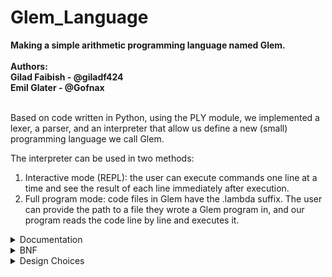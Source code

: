 # Glem_Language
**Making a simple arithmetic programming language named Glem.<br/><br/>**
**Authors:<br/>**
**Gilad Faibish - @giladf424<br/>**
**Emil Glater - @Gofnax<br/>**
<br/>

Based on code written in Python, using the PLY module, we implemented 
a lexer, a parser, and an interpreter that allow us define a new 
(small) programming language we call Glem.<br>

The interpreter can be used in two methods:
1. Interactive mode (REPL): the user can execute commands one line 
at a time and see the result of each line immediately after execution.
2. Full program mode: code files in Glem have the .lambda suffix. The 
user can provide the path to a file they wrote a Glem program in, and 
our program reads the code line by line and executes it.<br>

<details>
<summary> Documentation </summary>
<br>

***Data Types:***<br>
In Glem we support the usage of integers and boolean values, 
where all the values are immutable, and there are no variable assignments.<br>
<br>
With this, you can use basic arithmetic operations:
* Addition (+)
* Subtraction (-)
* Multiplication (*)
* Division (integer division) (/)
* Modulo (%)
  
and boolean and comparison operations:
* AND (&&)
* OR (||)
* NOT (!)
* Equality to (==)
* Not queal to (!=)
* Greater than (>)
* Less than (<)
* Greater than or equal to (>=)
* Less than or equal to (<=)
<br>

***Basic Usage:***<br>
The basic way to make use of Glem is to write one-line expressions, 
for which the interpreter will print the result. In addition, you can 
write an expression inside an expression, as shown below. At the end 
of each line, there has to be a ```;``` for the language to recognize 
the expression written as a statement it can execute.<br>
For example:
```
>>> 3 + 5;
8
>>> 12 >= 4;
true
>>> 4 * (5 + 2);
28
```
<br>

***Comments:***<br>
Glem allows you to add comments to your code to elevate its readability just like 
many other languages. To insert a comment in the code you simply need to wrap it 
with ```#```'s.<br>
For example:
```
...
3 + 5;  # Example code #
addThree(13);  # Works like addOne but increase value by 3 #
5 * 2 # You can even put a comment in the middle of a statement # + true;
...
```
<br>

***Functions:***<br>
In Glem, you can define functions using the keyword ```mey``` and call them 
anywhere in the code from the point of their definition onwards. 
As Glem doesn't support variable assignment, writing a function that 
executes multiple statement won't affect that function's returned value, 
and only the result of the last statement will be returned.<br>

The format of a function definition is:
```
mey {function_name, (arg1, arg2, ...)}
{statement; statement; ...; statement;};
```

For example, let's look at the definition of the function ```addOne``` that 
receives an integer and returns its value increased by 1:
```
>>> mey {addOne, (n)} {n + 1;};
addOne defined.
```

The format of calling a function is:
```
function_name(arg1, arg2, arg3, ...);
```

Continuing with our example, assuming we defined ```addOne``` earlier in our 
code, to call it we simply need to write its name, followed by brackets with 
values that correspond to its expected values in them:
```
>>> addOne(3);
4
```
<br>

***Lambda Functions:***<br>
In addition to regular functions, Glem supports the usage of anonymous 
functions (lambda function/expressions). These allow you to write code with a higher 
level of complexity than a regular statement, but without the need to define 
a function beforehand. For Glem to recognize a lamda function, it has to be defined 
using the ```lambda``` keyword.<br>

The format of a lambda function, as recognized by Glem is:
```
Lambda param.(expression)
```
Where ```param``` can be switched with any other identifier for the parameter 
the lambda function expects to receive, and any expression can be written inside 
the brackets.<br>
<br>

***Calling Functions from other Functions:***<br>
In case you want to maintain code readability or avoid duplicating code, Glem allows 
you to use a function (or several functions) as an expression executed within 
another function. With that, you can also define recursive functions.<br>

For example, here's a function call inside another function definition:
```
mey {addOne, (n)} {n + 1;};
mey {addTwo, (n)} {addOne(n) + 1;};
```
First, we have to define the innermost function, the last one to be actually 
called, but the first one to be executed fully. After that, we can call it from 
another function. Thanks to Glem's parsing rules, there is an inherent 'call stack' 
that is responsible for executing each expression in its appropriate scope.<br>
<br>

***Recursion:***<br>
As for recursive functions, defining them can be a bit more challenging. Because 
Glem doesn't support if-statements, you have to utilize boolean operations to define 
your stop condition (base case).<br>

For example, here we define a recursive function that calculates the factorial of 
a given number:
```
mey {factorial, (n)} {(n == 0) || (n * factorial(n - 1));};
```
For this function to be able to stop when it receives ```n = 0```, we had to define that in 
case of the OR operation, if the left expression (which is evaluated first) is ```True```, 
then the right expression won't be evaluated, and the statement returns ```True```. This way, 
when we get to ```n = 0```, the functions returns ```True``` to its caller, where ```n = 1```, 
and doesn't continue to try and evaluate the second expression with negative values. When we 
calculate ```1 * True```, it convert the value ```True``` to ```1``` so we get the result 
```1 * True = 1 * 1 = 1```. From this point on, only integers get returned by the fucntion 
which ends up calculating the factorial of the value received by the user.<br>
<br>
</details>

<details>
<summary> BNF </summary>
<br>
  
The syntax of Glem is as follows:<br>

```
program ::= statement_list

statement_list ::= statement_list statement
                 | statement

statement ::= expression ";"
            | function_definition
            | expression_lambda

expression ::= expression "+" expression
             | expression "-" expression
             | expression "*" expression
             | expression "/" expression
             | expression "%" expression
             | expression "&&" expression
             | expression "||" expression
             | expression "!=" expression
             | expression "==" expression
             | expression ">" expression
             | expression "<" expression
             | expression ">=" expression
             | expression "<=" expression
             | "!" expression
             | "(" expression ")"
             | NUMBER
             | BOOLEAN
             | IDENTIFIER
             | IDENTIFIER "(" param_list ")"
             | "lambda" IDENTIFIER "." "(" expression ")"

function_definition ::= "mey" "{" IDENTIFIER "," "(" arg_list ")" "}" "{" statement_list "}" ";"

arg_list ::= IDENTIFIER
           | IDENTIFIER "," arg_list

param_list ::= expression
             | expression "," param_list
```
</details>

<details>
<summary> Design Choices </summary>
<br>

### Lexer:
The lexer is responsible for tokenizing the user input so that we can create a string that 
the language understands and can evaluate.

**Design Considerations:**
* To describe what string gets translated to each token we chose to work with regular expressions 
(or REGEX). This way we cover all the strings that the user can input without having to 
actually write down each and every one of them.
* Whitespaces and single-line comments are ignored. This makes the source code more readable 
without affecting the functionality.
* The lexer includes a mechanism for identifying and reporting illegal characters.

**Assumptions:**
* It is assumed that keywords such as ```lambda``` and ```mey``` are always written in lowercase 
and cannot be used as identifiers.
* We assume all numbers are integers, and booleans are either ```true``` or ```false```. No 
support for other types like strings or floating-point numbers.
<br>

### Parser:
The parser is responsible for building the AST from the token the lexer provided it, 
allowing the interpreter to evaluate the user input and return the user the result they 
were expecting to get from their program.

**Design Considerations:**
* The parser follows a clear set of grammar rules that align with the language's specifications. 
Each grammar rule corresponds to a particular construct in the language, like expressions, function 
definitions, and statements. The parser's main goal is to produce an Abstract Syntax Tree (AST) 
that represents the structure of the source code.
* Precedence rules for operators are defined by the parser to ensure correct evaluation order by 
the interpreter. These rules are crucial for handling expressions with multiple operators, such 
as arithmetic and logical operations.
* It is able to recognize and store function definitions, and differentiate between function 
definition and function call based on the syntax. Functions are stored in a dictionary within the 
GlemParser class, where each key is the function name, and its value is a tuple that holds the 
arguments the function expects to get, and all the statements that it expects to execute upon 
call. It also handles function calls, ensuring that parameters are passed correctly according 
to the language's rules and the function's expectations.

**Assumptions:**
* The parser assumes a fixed grammar structure, meaning that function definitions, expressions, 
and other constructs follow a strict format. For instance, function definitions must always use 
the ```mey``` keyword followed by the correct syntax, and expressions must adhere to the defined 
operator precedence.
* The parser assumes that once an identifier is defined within a function or lambda expression, 
its value is immutable. This is consistent with the language's functional nature and is enforced 
during parsing by ensuring identifiers are correctly mapped and not reassigned.
<br>

### Interpreter:
The interpreter is responsible for evaluating an input string or a program received from the user 
and returning them the final value that that input come sdown to.

**Design Considerations:**
* Managing an environment (a dictionary) to map identifiers to their corresponding values or functions. 
A call stack is implemented by the grammar of the language, and simulated using a stack to manage 
function calls and recursion.
* AST nodes are evaluated by the interpreter based on their types, such as binary operations, function 
calls, literals, etc.. It recursively processes the tree, applying operations and managing scopes, and
at the end returning the final value of each statement.
* The design includes support for lambda functions and higher-order functions, allowing functions to 
be passed as arguments to other functions.

**Assumptions:**
* There is a determined sequence in which the expressions in each statement need to be evaluated 
for the interpreter to return the correct final value.
* The environment is assumed to be immutable, meaning that once a value is bound to an identifier, 
it cannot be changed.
* Each function definition ends with a single return value, which is the result of the evaluation of 
the last statement in the function body.
<br>
</details>
